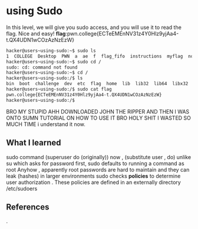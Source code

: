 # using Sudo 
In this level, we will give you sudo access, and you will use it to read the flag. Nice and easy!
**flag**:pwn.college{ECTeEMEnNV31z4Y0Hlz9yjAa4-t.QX4UDN1wCOzAzNzEzW}


```bash
hacker@users~using-sudo:~$ sudo ls
1  COLLEGE  Desktop  PWN  a  ae  f  flag_fifo  instructions  myflag  not-the-flag  not-the0flag  pwn  the-flag
hacker@users~using-sudo:~$ sudo cd /
sudo: cd: command not found
hacker@users~using-sudo:~$ cd /
hacker@users~using-sudo:/$ ls
bin  boot  challenge  dev  etc  flag  home  lib  lib32  lib64  libx32  media  mnt  nix  opt  proc  root  run  sbin  srv  sys  tmp  usr  var
hacker@users~using-sudo:/$ sudo cat flag
pwn.college{ECTeEMEnNV31z4Y0Hlz9yjAa4-t.QX4UDN1wCOzAzNzEzW}
hacker@users~using-sudo:/$ 

```
BRO MY STUPID AHH DOWNLOADED JOHN THE RIPPER AND THEN I WAS ONTO SUMN TUTORIAL ON HOW TO USE IT BRO HOLY SHIT I WASTED SO MUCH TIME 
i understand it now.
## What I learned
sudo command (superuser do (originally))
 now , (substitute user , do)
 unlike su which asks for password first, sudo defaults to running a command as root
 Anyhow , apparently root passwords are hard to maintain and they can leak (hashes) in larger environments
 sudo checks **policies** to determine user authorization . These policies are defined in an externally directory /etc/sudoers
## References 
.